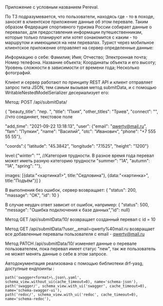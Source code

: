 Приложение с условным названием Pereval.

По ТЗ подразумевается, что пользователи, находясь где - то в походе, заносят в клиентское приложение данные об этом перевале.
Таким образом Федерация спортивного туризма России собирает данные о перевалах, для предоставления информации путешественникам, которые только планируют или хотят ознакомится с каким - то маршрутом и имеющимся на нем перевалах.
Турист через мобильное клиентское приложение отправляет на сервер определенные данные:


Информацию о себе:
Фамилия;
Имя;
Отчество;
Электронная почта;
Номер телефона.
Название объекта;
Координаты объекта и его высоту;
Уровень сложности в зависимости от времени года;
Несколько фотографий.

Клиент и сервер работают по принципу REST API и клиент отправляет запрос типа JSON, тем самым вызывая метод submitData, и с помощью WritableNestedModelSerializer десериализует его:

Метод: POST /api/submitData/

{
  "beauty_title": "пер. ",
  "title": "Пхия",
  "other_titles": "Триев",
  "connect": "", //что соединяет, текстовое поле
 
  "add_time": "2021-09-22 13:18:13",
  "user": {"email": "qwerty@mail.ru", 		
        "fam": "Пупкин",
		 "name": "Василий",
		 "otc": "Иванович",
        "phone": "+7 555 55 55"}, 
 
   "coords":{
  "latitude": "45.3842",
  "longitude": "7.1525",
  "height": "1200"}
 
 
  level:{"winter": "", //Категория трудности. В разное время года перевал может иметь разную категорию трудности
  "summer": "1А",
  "autumn": "1А",
  "spring": ""},
 
   images: [{data:"<картинка1>", title:"Седловина"}, {data:"<картинка>", title:"Подъём"}]
}

В выполнения без ошибок, сервер возвращает:
{
    "status": 200,
    "massage": "OK",
    "id": 10
}

В случае неудач ответ зависит от ошибок, например:
{ "status": 500, "message": "Ошибка подключения к базе данных","id": null}

Метод GET /api/submitData/10/ возвращает созданный перевал с id = 10

Метод GET /api/submitData/?user__email=qwerty%40mail.ru возвращает все добавленные перевалы пользователя с email - qwerty@mail.ru

Метод PATCH /api/submitData/10/ изменяет данные о перевале пользователем, пока перевал имеет статус "new", так же пользователь не может менять данные о себе в этом запросе.


Автодокументация реализована с помощью библиотеки drf-yasg, доступные ендпоинты :

    path('swagger<format>\.json\.yaml', schema_view.without_ui(cache_timeout=0), name='schema-json'),
    path('swagger/', schema_view.with_ui('swagger', cache_timeout=0), name='schema-swagger-ui'),
    path('redoc/', schema_view.with_ui('redoc', cache_timeout=0), name='schema-redoc'),